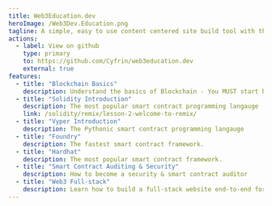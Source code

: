 ```yaml
---
title: Web3Education.dev
heroImage: /Web3Dev.Education.png
tagline: A simple, easy to use content centered site build tool with the full power of Sveltekit.
actions:
  - label: View on github
    type: primary
    to: https://github.com/Cyfrin/web3education.dev
    external: true
features:
  - title: "Blockchain Basics"
    description: Understand the basics of Blockchain - You MUST start here!
  - title: "Solidity Introduction"
    description: The most popular smart contract programming langauge
    link: /solidity/remix/lesson-2-welcome-to-remix/
  - title: "Vyper Introduction"
    description: The Pythonic smart contract programming langauge
  - title: "Foundry"
    description: The fastest smart contract framework.
  - title: "Hardhat"
    description: The most popular smart contract framework. 
  - title: "Smart Contract Auditing & Security"
    description: How to become a security & smart contract auditor
  - title: "Web3 Full-stack"
    description: Learn how to build a full-stack website end-to-end for web3
---
```

